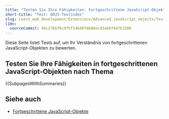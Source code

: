 ```yaml
---
title: "Testen Sie Ihre Fähigkeiten: Fortgeschrittene JavaScript-Objekte"
short-title: "Test: OOJS-Testindex"
slug: Learn_web_development/Extensions/Advanced_JavaScript_objects/Test_your_skills
l10n:
  sourceCommit: 46c276b76c9fbf1468070686ecd3abbf64761500
---
```


Diese Seite listet Tests auf, um Ihr Verständnis von fortgeschrittenen JavaScript-Objekten zu bewerten.

## Testen Sie Ihre Fähigkeiten in fortgeschrittenen JavaScript-Objekten nach Thema

{{SubpagesWithSummaries}}

## Siehe auch

- [Fortgeschrittene JavaScript-Objekte](/de/docs/Learn_web_development/Extensions/Advanced_JavaScript_objects)
